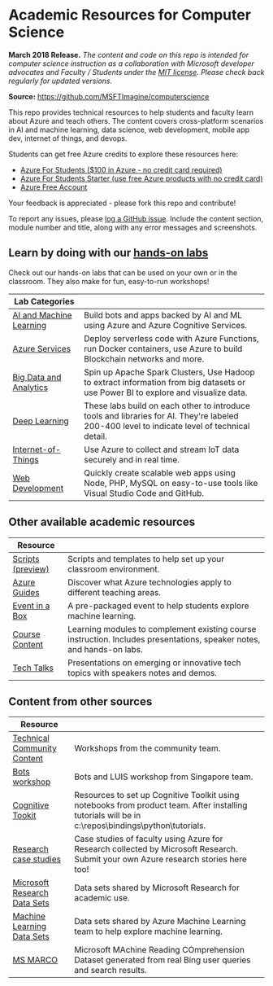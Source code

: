 # Academic Resources for Computer Science

**March 2018 Release.** *The content and code on this repo is intended for computer science instruction as a collaboration with Microsoft developer advocates and Faculty / Students under the [MIT license](LICENSE.md). Please check back regularly for updated versions.*

**Source:** https://github.com/MSFTImagine/computerscience

This repo provides technical resources to help students and faculty learn about Azure and teach others. The content covers cross-platform scenarios in AI and machine learning, data science, web development, mobile app dev, internet of things, and devops.


Students can get free Azure credits to explore these resources here:
* [Azure For Students ($100 in Azure - no credit card required)](https://azure.microsoft.com/en-us/free/students/)
* [Azure For Students Starter (use free Azure products with no credit card)](https://azure.microsoft.com/en-us/free/students-starter-faq/)
* [Azure Free Account](https://azure.microsoft.com/en-us/free/)

Your feedback is appreciated - please fork this repo and contribute!

To report any issues, please [log a GitHub issue](Issues). Include the content section, module number and title, along with any error messages and screenshots.

## Learn by doing with our [hands-on labs](Labs)
Check out our hands-on labs that can be used on your own or in the classroom. They also make for fun, easy-to-run workshops!

| Lab Categories | |
| - | - |
| [AI and Machine Learning](Labs/AI%20and%20Machine%20Learning) | Build bots and apps backed by AI and ML using Azure and Azure Cognitive Services. |
| [Azure Services](Labs/Azure%20Services) | Deploy serverless code with Azure Functions, run Docker containers, use Azure to build Blockchain networks and more. |
| [Big Data and Analytics](Labs/Big%20Data%20and%20Analytics) | Spin up Apache Spark Clusters, Use Hadoop to extract information from big datasets or use Power BI to explore and visualize data. |
| [Deep Learning](Labs/Deep%20Learning) | These labs build on each other to introduce tools and libraries for AI. They're labeled 200-400 level to indicate level of technical detail. |
| [Internet-of-Things](Labs/Internet-of-Things) | Use Azure to collect and stream IoT data securely and in real time. |
| [Web Development](Labs/Web%20Development) | Quickly create scalable web apps using Node, PHP, MySQL on easy-to-use tools like Visual Studio Code and GitHub. |

## Other available academic resources
| Resource | |
| - | - |
| [Scripts (preview)](Educator%20Content/Scripts) | Scripts and templates to help set up your classroom environment. |
| [Azure Guides](Educator%20Content/Azure%20Guides) | Discover what Azure technologies apply to different teaching areas. |
| [Event in a Box](Educator%20Content/Event-In-Box/Machine%20Learning%20Challenge) | A pre-packaged event to help students explore machine learning. |
| [Course Content](Educator%20Content/Complimentary%20Course%20Content) | Learning modules to complement existing course instruction. Includes presentations, speaker notes, and hands-on labs. |
| [Tech Talks](Educator%20Content/Tech%20Talks) | Presentations on emerging or innovative tech topics with speakers notes and demos. |

## Content from other sources
| Resource | |
| - | - |
| [Technical Community Content](https://github.com/Microsoft/TechnicalCommunityContent) | Workshops from the community team. |
| [Bots workshop](http://aka.ms/NUSworkshop) | Bots and LUIS workshop from Singapore team. |
| [Cognitive Tookit](https://github.com/Microsoft/CNTK/wiki/Setup-Windows-Binary-Script) | Resources to set up Cognitive Toolkit using notebooks from product team. After installing tutorials will be in c:\repos\bindings\python\tutorials. |
| [Research case studies](https://www.microsoft.com/en-us/research/academic-program/microsoft-azure-for-research/) | Case studies of faculty using Azure for Research collected by Microsoft Research. Submit your own Azure research stories here too! |
| [Microsoft Research Data Sets](http://aka.ms/datascience) | Data sets shared by Microsoft Research for academic use. |
| [Machine Learning Data Sets](https://docs.microsoft.com/en-us/azure/machine-learning/machine-learning-use-sample-datasets) | Data sets shared by Azure Machine Learning team to help explore machine learning. |
| [MS MARCO](https://github.com/MSFTImagine/computerscience/blob/master/www.msmarco.org) | Microsoft MAchine Reading COmprehension Dataset generated from real Bing user queries and search results. |